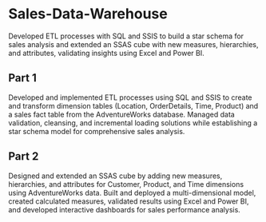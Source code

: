 # Sales-Data-Warehouse
Developed ETL processes with SQL and SSIS to build a star schema for sales analysis and extended an SSAS cube with new measures, hierarchies, and attributes, validating insights using Excel and Power BI.

## Part 1
Developed and implemented ETL processes using SQL and SSIS to create and transform dimension tables (Location, OrderDetails, Time, Product) and a sales fact table from the AdventureWorks database. Managed data validation, cleansing, and incremental loading solutions while establishing a star schema model for comprehensive sales analysis.
## Part 2
Designed and extended an SSAS cube by adding new measures, hierarchies, and attributes for Customer, Product, and Time dimensions using AdventureWorks data. Built and deployed a multi-dimensional model, created calculated measures, validated results using Excel and Power BI, and developed interactive dashboards for sales performance analysis.

